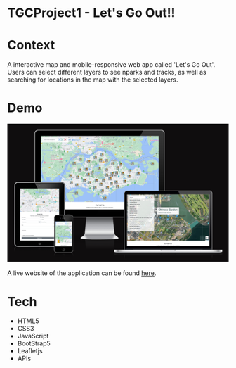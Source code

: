 # TGCProject1 - Let's Go Out!!

# Context

A interactive map and mobile-responsive web app called 'Let's Go Out'. Users can select different layers to see nparks and tracks, as well as searching for locations in the map with the selected layers.

# Demo

![alt text](images/mockup-uidev.png)

A live website of the application can be found [here](https://leafletjs-sport-map.netlify.app).

# Tech

- HTML5
- CSS3
- JavaScript
- BootStrap5
- Leafletjs
- APIs
